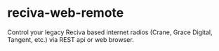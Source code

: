 # reciva-web-remote
Control your legacy Reciva based internet radios (Crane, Grace Digital, Tangent, etc.) via REST api or web browser.
